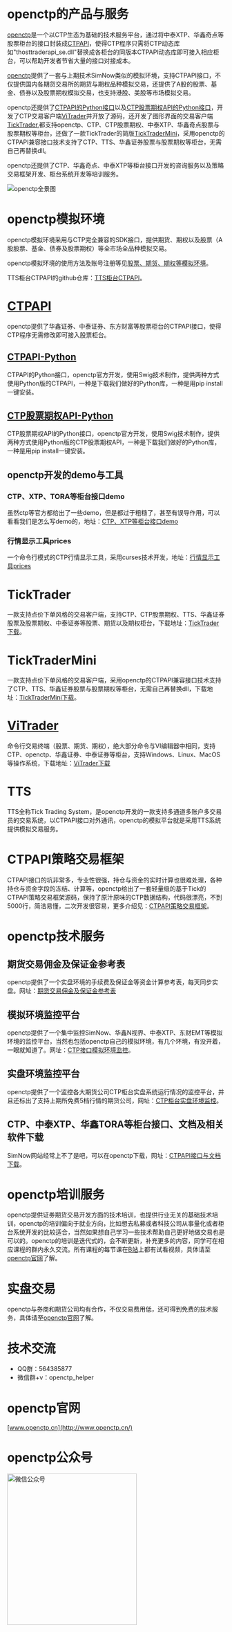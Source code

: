 # openctp的产品与服务
[openctp](https://github.com/openctp/openctp)是一个以CTP生态为基础的技术服务平台，通过将中泰XTP、华鑫奇点等股票柜台的接口封装成[CTPAPI](https://github.com/openctp/openctp)，使得CTP程序只需将CTP动态库如"thosttraderapi_se.dll"替换成各柜台的同版本CTPAPI动态库即可接入相应柜台，可以帮助开发者节省大量的接口对接成本。

[openctp](https://github.com/openctp/openctp)提供了一套与上期技术SimNow类似的模拟环境，支持CTPAPI接口，不仅提供国内各期货交易所的期货与期权品种模拟交易，还提供了A股的股票、基金、债券以及股票期权模拟交易，也支持港股、美股等市场模拟交易。

openctp还提供了[CTPAPI的Python接口](https://github.com/openctp/openctp-ctp-python)以及[CTP股票期权API的Python接口](https://github.com/openctp/openctp-ctpopt-python)，开发了CTP交易客户端[ViTrader](https://github.com/openctp/openctp/tree/master/widgets/ViTrader)并开放了源码，还开发了图形界面的交易客户端[TickTrader](http://openctp.cn/TickTrader.html),都支持openctp、CTP、CTP股票期权、中泰XTP、华鑫奇点股票与股票期权等柜台，还做了一款TickTrader的简版[TickTraderMini](http://openctp.cn/TickTrader.html)，采用openctp的CTPAPI兼容接口技术支持了CTP、TTS、华鑫证券股票与股票期权等柜台，无需自己再替换dll。

openctp还提供了CTP、华鑫奇点、中泰XTP等柜台接口开发的咨询服务以及策略交易框架开发、柜台系统开发等培训服务。

![openctp全景图](https://user-images.githubusercontent.com/83346523/148639077-6c328032-b75a-4979-be8d-157de60cf3b4.jpg)

# openctp模拟环境
openctp模拟环境采用与CTP完全兼容的SDK接口，提供期货、期权以及股票（A股股票、基金、债券及股票期权）等全市场全品种模拟交易。

openctp模拟环境的使用方法及账号注册等见[股票、期货、期权等模拟环境](http://openctp.cn/Trading.html)。

TTS柜台CTPAPI的github仓库：[TTS柜台CTPAPI](https://github.com/openctp/openctp/tree/master/TTS-CTPAPI)。

# [CTPAPI](https://github.com/openctp/openctp)
openctp提供了华鑫证券、中泰证券、东方财富等股票柜台的CTPAPI接口，使得CTP程序无需修改即可接入股票柜台。

## [CTPAPI-Python](https://github.com/openctp/openctp-ctp-python)
CTPAPI的Python接口，openctp官方开发，使用Swig技术制作，提供两种方式使用Python版的CTPAPI，一种是下载我们做好的Python库，一种是用pip install一键安装。

## [CTP股票期权API-Python](https://github.com/openctp/openctp-ctpopt-python)
CTP股票期权API的Python接口，openctp官方开发，使用Swig技术制作，提供两种方式使用Python版的CTP股票期权API，一种是下载我们做好的Python库，一种是用pip install一键安装。

## openctp开发的demo与工具
### CTP、XTP、TORA等柜台接口demo
虽然ctp等官方都给出了一些demo，但是都过于粗糙了，甚至有误导作用，可以看看我们是怎么写demo的，地址：[CTP、XTP等柜台接口demo](https://github.com/openctp/openctp/tree/master/demo/print)
### 行情显示工具prices
一个命令行模式的CTP行情显示工具，采用curses技术开发，地址：[行情显示工具prices](https://github.com/openctp/openctp/tree/master/demo/prices)

# TickTrader
一款支持点价下单风格的交易客户端，支持CTP、CTP股票期权、TTS、华鑫证券股票及股票期权、中泰证券等股票、期货以及期权柜台，下载地址：[TickTrader下载](http://www.openctp.cn/TickTrader.html)。

# TickTraderMini
一款支持点价下单风格的交易客户端，采用openctp的CTPAPI兼容接口技术支持了CTP、TTS、华鑫证券股票与股票期权等柜台，无需自己再替换dll，下载地址：[TickTraderMini下载](http://www.openctp.cn/TickTrader.html)。

# [ViTrader](https://github.com/openctp/openctp/tree/master/widgets/ViTrader)
命令行交易终端（股票、期货、期权），绝大部分命令与VI编辑器中相同，支持CTP、openctp、华鑫证券、中泰证券等柜台，支持Windows、Linux、MacOS等操作系统，下载地址：[ViTrader下载](http://www.openctp.cn/Widgets.html)

# TTS
TTS全称Tick Trading System，是openctp开发的一款支持多通道多账户多交易员的交易系统，以CTPAPI接口对外通讯，openctp的模拟平台就是采用TTS系统提供模拟交易服务。

# CTPAPI策略交易框架
CTPAPI接口的坑非常多，专业性很强，持仓与资金的实时计算也很难处理，各种持仓与资金字段的冻结、计算等，openctp给出了一套轻量级的基于Tick的CTPAPI策略交易框架源码，保持了原汁原味的CTP数据结构，代码很漂亮，不到5000行，简洁易懂，二次开发很容易，更多介绍见：[CTPAPI策略交易框架](http://openctp.cn/TTF.html)。

# openctp技术服务
## 期货交易佣金及保证金参考表
openctp提供了一个实盘环境的手续费及保证金等资金计算参考表，每天同步实盘。网址：[期货交易佣金及保证金参考表](http://www.openctp.cn/fees.html)
## 模拟环境监控平台
openctp提供了一个集中监控SimNow、华鑫N视界、中泰XTP、东财EMT等模拟环境的监控平台，当然也包括openctp自己的模拟环境，有几个环境，有没开着，一眼就知道了。网址：[CTP接口模拟环境监控](http://www.openctp.cn/simenv.html)。
## 实盘环境监控平台
openctp提供了一个监控各大期货公司CTP柜台实盘系统运行情况的监控平台，并且还标出了支持上期所免费5档行情的期货公司，网址：[CTP柜台实盘环境监控](http://www.openctp.cn/env.html)。
## CTP、中泰XTP、华鑫TORA等柜台接口、文档及相关软件下载
SimNow网站经常上不了是吧，可以在openctp下载，网址：[CTPAPI接口与文档下载](http://www.openctp.cn/CTPAPI.html)。

# openctp培训服务
openctp提供证券期货交易开发方面的技术培训，也提供行业无关的基础技术培训，openctp的培训偏向于就业方向，比如想去私募或者科技公司从事量化或者柜台系统开发的比较适合，当然如果想自己学习一些技术帮助自己更好地做交易也是可以的。openctp的培训是迭代式的，会不断更新，补充更多的内容，同学可在相应课程的群内永久交流。所有课程的每节课在[B站](https://space.bilibili.com/549478063)上都有试看视频，具体请至[openctp官网](http://openctp.cn/Learning.html)了解。

# 实盘交易
openctp与券商和期货公司均有合作，不仅交易费用低，还可得到免费的技术服务，具体请至[openctp官网](http://openctp.cn/)了解。

# 技术交流
- QQ群：564385877
- 微信群+v：openctp_helper

# openctp官网
[www.openctp.cn](http://www.openctp.cn/)

# openctp公众号
<img src="https://user-images.githubusercontent.com/83346523/225707613-59293970-0f04-4056-8ea4-dd4596a4efec.png" alt="微信公众号" width="300" height="350" />
